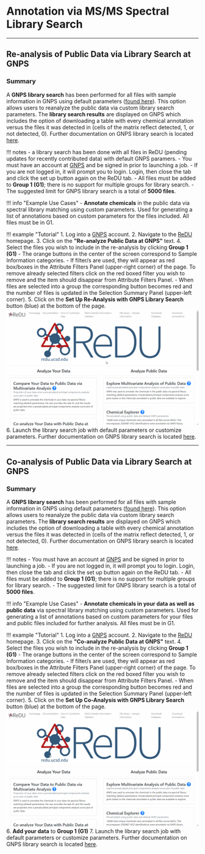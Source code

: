 # Annotation via MS/MS Spectral Library Search
---

## Re-analysis of Public Data via Library Search at GNPS

### Summary
A **GNPS library search** has been performed for all files with sample information in GNPS using default parameters ([found here](https://redu.ucsd.edu/compoundslist)). This option allows users to reanalyze the public data via custom library search parameters. The **library search results** are displayed on GNPS which includes the option of downloading a table with every chemical annotation versus the files it was detected in (cells of the matrix reflect detected, 1, or not detected, 0). Further documentation on GNPS library search is located [here](https://ccms-ucsd.github.io/GNPSDocumentation/).
 
!!! notes
	- a library search has been done with all files in ReDU (pending updates for recently contributed data) with default GNPS paramers.
	- You must have an account at [GNPS](https://gnps.ucsd.edu/ProteoSAFe/static/gnps-splash.jsp) and be signed in prior to launching a job.
	- If you are not logged in, it will prompt you to login. Login, then close the tab and click the set up button again on the ReDU tab. 
	- All files must be added to **Group 1 (G1)**; there is no support for multiple groups for library search.
	- The suggested limit for GNPS library search is a total of **5000 files**.
	
!!! info "Example Use Cases"
	- **Annotate chemicals** in the public data via spectral library matching using custom parameters. Used for generating a list of annotations based on custom parameters for the files included. All files must be in G1.
 
!!! example "Tutorial"
	1. Log into a [GNPS](https://gnps.ucsd.edu/ProteoSAFe/static/gnps-splash.jsp) account.
	2. Navigate to the [ReDU](https://redu.ucsd.edu/) homepage.
	3. Click on the **"Re-analyze Public Data at GNPS"** text.
	4. Select the files you wish to include in the re-analysis by clicking **Group 1 (G1)**
		- The orange buttons in the center of the screen correspond to Sample Information categories.
		- If filter/s are used, they will appear as red box/boxes in the Attribute Filters Panel (upper-right corner) of the page. To remove already selected filters click on the red boxed filter you wish to remove and the item should disappear from Attribute Filters Panel.
		- When files are selected into a group the corresponding button becomes red and the number of files is updated in the Selection Summary Panel (upper-left corner).
	5. Click on the **Set Up Re-Analysis with GNPS Library Search** button (blue) at the bottom of the page.
		![library_search](images/library_search.gif)
	6. Launch the library search job with default parameters or customize parameters. Further documentation on GNPS library search is located [here](https://ccms-ucsd.github.io/GNPSDocumentation/).
	
---

## Co-analysis of Public Data via Library Search at GNPS

### Summary
A **GNPS library search** has been performed for all files with sample information in GNPS using default parameters ([found here](https://redu.ucsd.edu/compoundslist)). This option allows users to reanalyze the public data via custom library search parameters. The **library search results** are displayed on GNPS which includes the option of downloading a table with every chemical annotation versus the files it was detected in (cells of the matrix reflect detected, 1, or not detected, 0). Further documentation on GNPS library search is located [here](https://ccms-ucsd.github.io/GNPSDocumentation/).

!!! notes
	- You must have an account at [GNPS](https://gnps.ucsd.edu/ProteoSAFe/static/gnps-splash.jsp) and be signed in prior to launching a job.
	- If you are not logged in, it will prompt you to login. Login, then close the tab and click the set up button again on the ReDU tab. 
	- All files must be added to **Group 1 (G1)**; there is no support for multiple groups for library search.
	- The suggested limit for GNPS library search is a total of **5000 files**.
	
!!! info "Example Use Cases"
	- **Annotate chemicals in your data as well as public data**  via spectral library matching using custom parameters. Used for generating a list of annotations based on custom parameters for your files and public files included for further analysis. All files must be in G1.

!!! example "Tutorial"
	1. Log into a [GNPS](https://gnps.ucsd.edu/ProteoSAFe/static/gnps-splash.jsp) account.
	2. Navigate to the [ReDU](https://redu.ucsd.edu/) homepage.
	3. Click on the **"Co-analyze Public Data at GNPS"** text.
	4. Select the files you wish to include in the re-analysis by clicking **Group 1 (G1)**
		- The orange buttons in the center of the screen correspond to Sample Information categories.
		- If filter/s are used, they will appear as red box/boxes in the Attribute Filters Panel (upper-right corner) of the page. To remove already selected filters click on the red boxed filter you wish to remove and the item should disappear from Attribute Filters Panel.
		- When files are selected into a group the corresponding button becomes red and the number of files is updated in the Selection Summary Panel (upper-left corner).
	5. Click on the **Set Up Co-Analysis with GNPS Library Search** button (blue) at the bottom of the page.
		![library_search](images/library_search_coanalysis.gif)
	6. **Add your data** to **Group 1 (G1)**
	7. Launch the library search job with default parameters or customize parameters. Further documentation on GNPS library search is located [here](https://ccms-ucsd.github.io/GNPSDocumentation/).
